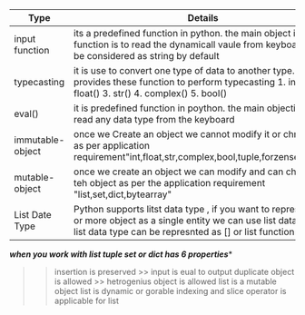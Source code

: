 | Type  | Details |
| ------------- | ------------- |
| input function  | its a predefined function in python. the main object is inout function is to read  the dynamicall vaule from keyboard. it wil be considered  as string by default |
|  typecasting | it is use to convert one type of data to  another type. Python provides these function to perform typecasting 1. int() 2. float() 3. str() 4. complex() 5. bool() |
| eval()  | it is predefined function in poython. the main objective to read any data type from the  keyboard |
| immutable-object  |  once we Create  an object we cannot modify it or  chnage it as per application requirement"int,float,str,complex,bool,tuple,forzenset,bytes" |
| mutable-object  | once we create an object we can modify  and can chnage teh object as per the application requirement "list,set,dict,bytearray" |
| List Date Type | Python supports litst data type , if you want to represent  one or  more object as a single entity we can use list data type.  list data type can be  represnted as [] or list function |


***when you work  with list tuple set or dict has 6 properties****
>> insertion is preserved >> input is eual to output
>> duplicate object is allowed >> 
>> hetrogenius object is allowed 
>> list is a mutable object 
>> list is dynamic or gorable 
>> indexing and slice operator is applicable for list 

